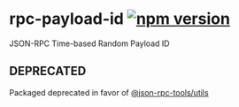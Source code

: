 # rpc-payload-id [![npm version](https://badge.fury.io/js/rpc-payload-id.svg)](https://badge.fury.io/js/rpc-payload-id)

JSON-RPC Time-based Random Payload ID

## DEPRECATED

Packaged deprecated in favor of [@json-rpc-tools/utils](https://github.com/pedrouid/json-rpc-tools)
